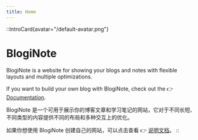 ```yaml
---
title: Home
---
```


::IntroCard{avatar="/default-avatar.png"}
# BlogiNote

BlogiNote is a website for showing your blogs and notes with flexible layouts and multiple optimizations.

If you want to build your own blog with BlogiNote, check out the :point_right: [Documentation](https://documentation.bloginote.benbinbin.com/).

BlogiNote 是一个可用于展示你的博客文章和学习笔记的网站，它对于不同长短、不同类型的内容提供不同的布局和多种交互上的优化。

如果你想使用 BlogiNote 创建自己的网站，可以点击查看 :point_right: [说明文档](https://documentation.bloginote.benbinbin.com/)。
::